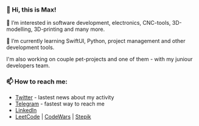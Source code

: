 ### 👋 Hi, this is Max!
👀 I’m interested in software development, electronics, CNC-tools, 3D-modelling, 3D-printing and many more.

🌱 I’m currently learning SwiftUI, Python, project management and other development tools.

I'm also working on couple pet-projects and one of them - with my juniour developers team.
### 📫 How to reach me:
- [Twitter](https://twitter.com/immmax_25) - lastest news about my activity
- [Telegram](https://http://t.me/immmax) - fastest way to reach me
- [LinkedIn](https://www.linkedin.com/in/maxim-datskiy)
- [LeetCode](https://leetcode.com/immmax/) | [CodeWars](https://www.codewars.com/users/immmax) | [Stepik](https://stepik.org/users/525951056)

<!---
immmax/immmax is a ✨ special ✨ repository because its `README.md` (this file) appears on your GitHub profile.
You can click the Preview link to take a look at your changes.
--->
